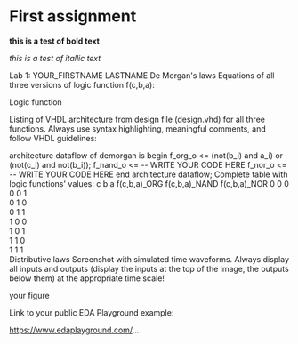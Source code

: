 # First assignment

**this is a test of bold text**

*this is a test of itallic text*

Lab 1: YOUR_FIRSTNAME LASTNAME
De Morgan's laws
Equations of all three versions of logic function f(c,b,a):

Logic function

Listing of VHDL architecture from design file (design.vhd) for all three functions. Always use syntax highlighting, meaningful comments, and follow VHDL guidelines:

architecture dataflow of demorgan is
begin
    f_org_o  <= (not(b_i) and a_i) or (not(c_i) and not(b_i));
    f_nand_o <= -- WRITE YOUR CODE HERE
    f_nor_o  <= -- WRITE YOUR CODE HERE
end architecture dataflow;
Complete table with logic functions' values:
c	b	a	f(c,b,a)_ORG	f(c,b,a)_NAND	f(c,b,a)_NOR
0	0	0			
0	0	1			
0	1	0			
0	1	1			
1	0	0			
1	0	1			
1	1	0			
1	1	1			
Distributive laws
Screenshot with simulated time waveforms. Always display all inputs and outputs (display the inputs at the top of the image, the outputs below them) at the appropriate time scale!

your figure

Link to your public EDA Playground example:

https://www.edaplayground.com/...
